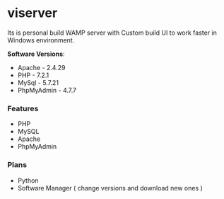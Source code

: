 # viserver

Its is personal build WAMP server with Custom build UI to work faster in Windows environment. 

**Software Versions**:
* Apache - 2.4.29
* PHP - 7.2.1
* MySql - 5.7.21
* PhpMyAdmin - 4.7.7


### Features ###
* PHP
* MySQL
* Apache
* PhpMyAdmin

### Plans ###
* Python
* Software Manager ( change versions and download new ones )


